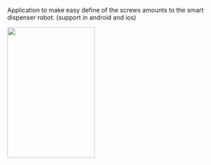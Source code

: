 Application to make easy define of the screws amounts to the smart dispenser robot. (support in android and ios)


<img src="https://user-images.githubusercontent.com/92423203/167579204-24518e18-9e6e-4488-960f-98178ae26be9.png" width="200" height="300">

